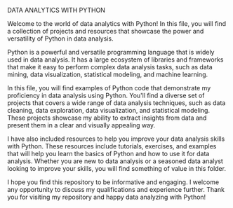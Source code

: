 DATA ANALYTICS WITH PYTHON

Welcome to the world of data analytics with Python! In this file, you will find a collection of projects and resources that showcase the power and versatility of Python in data analysis.

Python is a powerful and versatile programming language that is widely used in data analysis. It has a large ecosystem of libraries and frameworks that make it easy to perform complex data analysis tasks, such as data mining, data visualization, statistical modeling, and machine learning.

In this file, you will find examples of Python code that demonstrate my proficiency in data analysis using Python. You'll find a diverse set of projects that covers a wide range of data analysis techniques, such as data cleaning, data exploration, data visualization, and statistical modeling. These projects showcase my ability to extract insights from data and present them in a clear and visually appealing way.

I have also included resources to help you improve your data analysis skills with Python. These resources include tutorials, exercises, and examples that will help you learn the basics of Python and how to use it for data analysis. Whether you are new to data analysis or a seasoned data analyst looking to improve your skills, you will find something of value in this folder.

I hope you find this repository to be informative and engaging. I welcome any opportunity to discuss my qualifications and experience further. Thank you for visiting my repository and happy data analyzing with Python!
